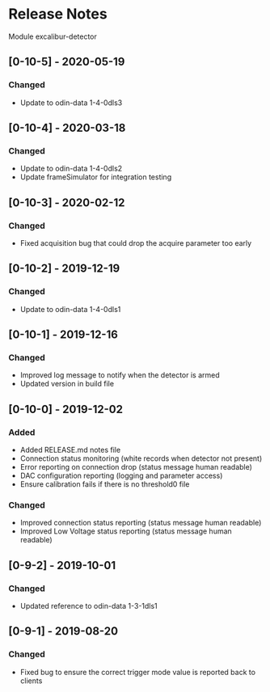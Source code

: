 # Release Notes

Module excalibur-detector

## [0-10-5] - 2020-05-19
### Changed
- Update to odin-data 1-4-0dls3

## [0-10-4] - 2020-03-18
### Changed
- Update to odin-data 1-4-0dls2
- Update frameSimulator for integration testing

## [0-10-3] - 2020-02-12
### Changed
- Fixed acquisition bug that could drop the acquire parameter too early

## [0-10-2] - 2019-12-19
### Changed
- Update to odin-data 1-4-0dls1

## [0-10-1] - 2019-12-16
### Changed
- Improved log message to notify when the detector is armed
- Updated version in build file

## [0-10-0] - 2019-12-02
### Added
- Added RELEASE.md notes file
- Connection status monitoring (white records when detector not present)
- Error reporting on connection drop (status message human readable)
- DAC configuration reporting (logging and parameter access)
- Ensure calibration fails if there is no threshold0 file

### Changed
- Improved connection status reporting (status message human readable)
- Improved Low Voltage status reporting (status message human readable)

## [0-9-2] - 2019-10-01
### Changed
- Updated reference to odin-data 1-3-1dls1

## [0-9-1] - 2019-08-20
### Changed
- Fixed bug to ensure the correct trigger mode value is reported back to clients

